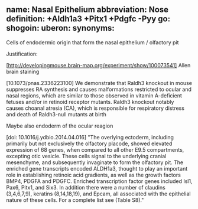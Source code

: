 name: Nasal Epithelium
abbreviation: Nose
definition: +Aldh1a3 +Pitx1 +Pdgfc -Pyy
go:
shogoin: 
uberon: 
synonyms:
---

Cells of endodermic origin that form the nasal epithelium / olfactory pit

Justification:

[http://developingmouse.brain-map.org/experiment/show/100073541] Allen brain staining

[10.1073/pnas.2336223100] We demonstrate that Raldh3 knockout in mouse suppresses RA synthesis and causes malformations restricted to ocular and nasal regions, which are similar to those observed in vitamin A-deficient fetuses and/or in retinoid receptor mutants. Raldh3 knockout notably causes choanal atresia (CA), which is responsible for respiratory distress and death of Raldh3-null mutants at birth

Maybe also endoderm of the ocular reagion

[doi: 10.1016/j.ydbio.2014.04.016]
"The overlying ectoderm, including primarily but not exclusively the olfactory placode, showed elevated expression of 68 genes, when compared to all other E9.5 compartments, excepting otic vesicle. These cells signal to the underlying cranial mesenchyme, and subsequently invaginate to form the olfactory pit. The enriched gene transcripts encoded ALDH1a3, thought to play an important role in establishing retinoic acid gradients, as well as the growth factors BMP4, PDGFA and PDGFC. Enriched transcription factor genes included Isl1, Pax6, Pitx1, and Six3. In addition there were a number of claudins (3,4,6,7,9), keratins (8,14,18,19), and Epcam, all associated with the epithelial nature of these cells. For a complete list see (Table S8)."

